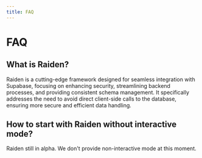 ```yaml
---
title: FAQ
---
```


# FAQ

## What is Raiden?

Raiden is a cutting-edge framework designed for seamless integration with Supabase, focusing on enhancing security, streamlining backend processes, and providing consistent schema management. It specifically addresses the need to avoid direct client-side calls to the database, ensuring more secure and efficient data handling.

## How to start with Raiden without interactive mode?

Raiden still in alpha. We don't provide non-interactive mode at this moment.

